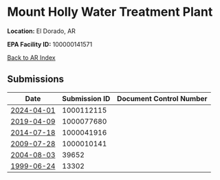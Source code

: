 # Mount Holly Water Treatment Plant

**Location:** El Dorado, AR

**EPA Facility ID:** 100000141571

[Back to AR Index](../../index.md)

## Submissions

| Date | Submission ID | Document Control Number |
|------|--------------|-------------------------|
| [2024-04-01](submissions/1000112115.md) | 1000112115 |  |
| [2019-04-09](submissions/1000077680.md) | 1000077680 |  |
| [2014-07-18](submissions/1000041916.md) | 1000041916 |  |
| [2009-07-28](submissions/1000010141.md) | 1000010141 |  |
| [2004-08-03](submissions/39652.md) | 39652 |  |
| [1999-06-24](submissions/13302.md) | 13302 |  |
